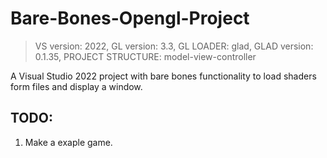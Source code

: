 # Bare-Bones-Opengl-Project
> VS version: 2022,
> GL version: 3.3,
> GL LOADER: glad,
> GLAD version: 0.1.35,
> PROJECT STRUCTURE: model-view-controller

A Visual Studio 2022 project with bare bones functionality to load shaders form files and display a window.

## TODO:
1. Make a exaple game.

